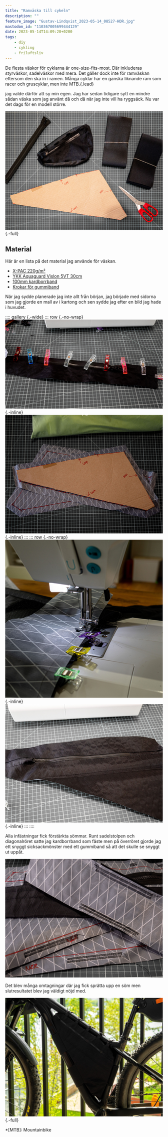```yaml
---
title: "Ramväska till cykeln"
description: ""
feature_image: "Gustav-Lindqvist_2023-05-14_08527-HDR.jpg"
mastodon_id: "110367005699444129"
date: 2023-05-14T14:09:28+0200
tags:
    - diy
    - cykling
    - friluftsliv
---
```


De flesta väskor för cyklarna är one-size-fits-most. Där inkluderas styrväskor, sadelväskor med mera. Det gäller dock inte för ramväskan eftersom den ska in i ramen. Många cyklar har en ganska liknande ram som racer och gruscyklar, men inte MTB.{.lead}

jag valde därför att sy min egen. Jag har sedan tidigare sytt en mindre sådan väska som jag använt då och då när jag inte vill ha ryggsäck. Nu var det dags för en modell större.

![Bild på tyger och material för väsktillverkning](Gustav-Lindqvist_2023-05-13_08501.jpg){.-full}

## Material

Här är en lista på det material jag använde för väskan.

-   [X-PAC 220g/m²][Friluftstyger - X-PAC220]
-   [YKK Aquaguard Vislon 5VT 30cm][Extremtextil - YKK Aquaguard 5VT]
-   [100mm kardborrband][Friluftstyger - Kardborrband]
-   [Krokar för gummiband][Extremtextil - Pack hook for 3mm cord]

När jag sydde planerade jag inte allt från början, jag började med sidorna som jag gjorde en mall av i kartong och sen sydde jag efter en bild jag hade i huvudet.

:::: gallery {.-wide}
::: row {.-no-wrap}
![En dragkedja med klämmor som håller fast den på en tygbit](Gustav-Lindqvist_2023-05-13_08510.jpg){.-inline}
![En mall av kartong som ligger påe n utklippt tygbit](Gustav-Lindqvist_2023-05-13_08505.jpg){.-inline}
:::
::: row {.-no-wrap}
![En symaskin som syr på en svar tygbit](Gustav-Lindqvist_2023-05-13_08518.jpg){.-inline}
![En färdig sida med dragkedja](Gustav-Lindqvist_2023-05-13_08512.jpg){.-inline}
:::
::::

Alla infästningar fick förstärkta sömmar. Runt sadelstolpen och diagonalröret satte jag kardborrband som fäste men på överröret gjorde jag ett snyggt sicksackmönster med ett gummiband så att det skulle se snyggt ut uppåt.

![Tygstycken med flera sicksacksömmar vid kanterna](Gustav-Lindqvist_2023-05-13_08516.jpg "Förstärkta sömmar för alla infästningar")

Det blev många omtagningar där jag fick sprätta upp en söm men slutresultatet blev jag väldigt nöjd med.

![Ramväskan monterad i ramen på cykeln](Gustav-Lindqvist_2023-05-14_08527-HDR.jpg){.-full}

\*[MTB]: Mountainbike

[Friluftstyger - X-PAC220]: https://www.friluftstyger.se/sv/material/tyger/x-pac/tyg-tpac220.html
[Friluftstyger - Kardborrband]: https://www.friluftstyger.se/sv/material/rep-och-snoren/kardborreband/kardborreband-kb-3.html
[Extremtextil - YKK Aquaguard 5VT]: https://www.extremtextil.de/en/aquaguard-vislon-5vt-one-way-non-separating-30cm.html
[Extremtextil - Pack hook for 3mm cord]: https://www.extremtextil.de/en/pack-hook-for-3mm-cord-with-webbing-attachment.html
